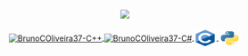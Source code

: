<br>
<div align="center">
  <a href="https://github.com/BrunoCOliveira37">
  <img height="180em" src="https://github-readme-stats.vercel.app/api?username=BrunoCOliveira37&show_icons=true&theme=dark&include_all_commits=true&count_private=true"/>
</div>
<div align="center">
  <div style="display: inline_block"><br>
    <img align="center" alt="BrunoCOliveira37-C++" height="30" width="40" src="https://raw.githubusercontent.com/devicons/devicon/master/icons/c++/c++-plain.svg">
    <img align="center" alt="BrunoCOliveira37-C#" height="30" width="40" src="https://raw.githubusercontent.com/devicons/devicon/master/icons/c#/c#-original.svg">
    <img align="center" alt="BrunoCOliveira37-C" height="30" width="40" src="https://raw.githubusercontent.com/devicons/devicon/master/icons/c/c-original.svg">
    <img align="center" alt="BrunoCOliveira37-Python" height="30" width="40" src="https://raw.githubusercontent.com/devicons/devicon/master/icons/python/python-original.svg">
</div>

